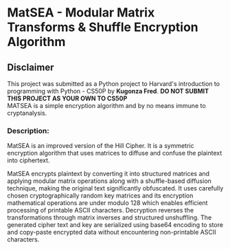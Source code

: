# MatSEA - Modular Matrix Transforms & Shuffle Encryption Algorithm

## **Disclaimer**  
This project was submitted as a Python project to Harvard's introduction to programming with Python - CS50P by **Kugonza Fred**. **DO NOT SUBMIT THIS PROJECT AS YOUR OWN TO CS50P**  
MATSEA is a simple encryption algorithm and by no means immune to cryptanalysis.

### Description: 
MatSEA is an improved version of the Hill Cipher. It is a symmetric encryption algorithm that uses matrices to diffuse and confuse the plaintext into ciphertext.  

MatSEA encrypts plaintext by converting it into structured matrices and applying modular matrix operations along with a shuffle-based diffusion technique, making the original text significantly obfuscated. It uses carefully chosen cryptographically random key matrices and its encryption mathematical operations are under modulo 128 which enables efficient processing of printable ASCII characters. Decryption reverses the transformations through matrix inverses and structured unshuffling. The generated cipher text and key are serialized using base64 encoding to store and copy-paste encrypted data without encountering non-printable ASCII characters.


